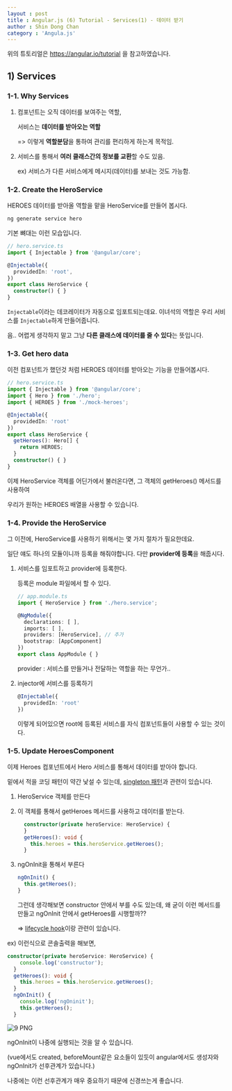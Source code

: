 ```yaml
---
layout : post
title : Angular.js (6) Tutorial - Services(1) - 데이터 받기
author : Shin Dong Chan
category : 'Angula.js'
---
```


위의 튜토리얼은 https://angular.io/tutorial 을 참고하였습니다.

## 1) Services

### 1-1. Why Services

1. 컴포넌트는 오직 데이터를 보여주는 역할,

   서비스는 **데이터를 받아오는 역할**

   => 이렇게 **역할분담**을 통하여 관리를 편리하게 하는게 목적임.

2. 서비스를 통해서 **여러 클래스간의 정보를 교환**할 수도 있음.

   ex) 서비스가 다른 서비스에게 메시지(데이터)를 보내는 것도 가능함.

### 1-2. Create the HeroService

HEROES 데이터를 받아올 역할을 맡을 HeroService를 만들어 봅시다.

```bash
ng generate service hero
```

기본 뼈대는 이런 모습입니다.

```typescript
// hero.service.ts
import { Injectable } from '@angular/core';

@Injectable({
  providedIn: 'root',
})
export class HeroService {
  constructor() { }
}
```

`Injectable`이라는 데코레이터가 자동으로 임포트되는데요. 이녀석의 역할은 우리 서비스를 `Injectable`하게 만들어줍니다.

음.. 어렵게 생각하지 말고 그냥 **다른 클래스에 데이터를 줄 수 있다**는 뜻입니다.

### 1-3. Get hero data

이전 컴포넌트가 했던것 처럼 HEROES 데이터를 받아오는 기능을 만들어봅시다.

```typescript
// hero.service.ts
import { Injectable } from '@angular/core';
import { Hero } from './hero';
import { HEROES } from './mock-heroes';

@Injectable({
  providedIn: 'root'
})
export class HeroService {
  getHeroes(): Hero[] {
    return HEROES;
  }
  constructor() { }
}
```

이제 HeroService 객체를 어딘가에서 불러온다면, 그 객체의 getHeroes() 메서드를 사용하여

우리가 원하는 HEROES 배열을 사용할 수 있습니다.


### 1-4. Provide the HeroService

그 이전에, HeroService를 사용하기 위해서는 몇 가지 절차가 필요한데요.

일단 얘도 하나의 모듈이니까 등록을 해줘야합니다. 다만 **provider에 등록**을 해줍시다. 


1. 서비스를 임포트하고 provider에 등록한다.

   등록은 module 파일에서 할 수 있다.

   ```typescript
   // app.module.ts
   import { HeroService } from './hero.service';
   
   @NgModule({
     declarations: [ ],
     imports: [ ],
     providers: [HeroService], // 추가
     bootstrap: [AppComponent]
   })
   export class AppModule { }
   
   ```

   provider : 서비스를 만들거나 전달하는 역할을 하는 무언가..

2. injector에 서비스를 등록하기

   ```typescript
   @Injectable({
     providedIn: 'root'
   })
   ```

   이렇게 되어있으면 root에 등록된 서비스를 자식 컴포넌트들이 사용할 수 있는 것이다.

### 1-5. Update HeroesComponent

이제 Heroes 컴포넌트에서 Hero 서비스를 통해서 데이터를 받아야 합니다.

밑에서 적을 코딩 패턴이 약간 낯설 수 있는데, [singleton 패턴](<https://www.zerocho.com/category/JavaScript/post/57541bef7dfff917002c4e86>)과 관련이 있습니다.

1. HeroService 객체를 만든다

2. 이 객체를 통해서 getHeroes 메서드를 사용하고 데이터를 받는다.

   ```typescript
     constructor(private heroService: HeroService) {
     }
     getHeroes(): void {
       this.heroes = this.heroService.getHeroes();
     }
   ```

3. ngOnInit을 통해서 부른다

   ```typescript
   ngOnInit() {
     this.getHeroes();
   }
   ```

   그런데 생각해보면 constructor 안에서 부를 수도 있는데, 왜 굳이 이런 메서드를 만들고 ngOnInit 안에서 getHeroes를 시행할까??

   => [lifecycle hook](<https://angular.io/guide/lifecycle-hooks>)이랑 관련이 있습니다.

ex) 이런식으로 콘솔출력을 해보면,

```typescript
constructor(private heroService: HeroService) {
    console.log('constructor');
  }
  getHeroes(): void {
    this.heroes = this.heroService.getHeroes();
  }
  ngOnInit() {
    console.log('ngOninit');
    this.getHeroes();
  }
```

![9 PNG](https://user-images.githubusercontent.com/37765338/57979855-f0ae1b00-7a5d-11e9-8394-881eb5727467.png)

ngOnInit이 나중에 실행되는 것을 알 수 있습니다.

(vue에서도 created, beforeMount같은 요소들이 있듯이 angular에서도 생성자와 ngOnInit가 선후관계가 있습니다.)

나중에는 이런 선후관계가 매우 중요하기 때문에 신경쓰는게 좋습니다.



